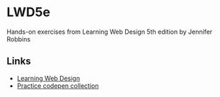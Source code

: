 # LWD5e
Hands-on exercises from Learning Web Design 5th edition by Jennifer Robbins

## Links
- [Learning Web Design](https://www.learningwebdesign.com/index.html)
- [Practice codepen collection](https://codepen.io/collection/neWLLy/)
